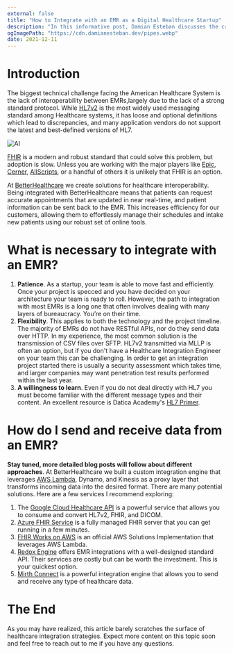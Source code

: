 ```yaml
---
external: false
title: "How to Integrate with an EMR as a Digital Healthcare Startup"
description: "In this informative post, Damian Esteban discusses the critical challenge of interoperability among Electronic Medical Records (EMR) systems within the American healthcare system. The article explores the role of common messaging standards like HL7v2 and FHIR, and the complications that arise due to their inconsistent adoption. The post provides a firsthand perspective on integrating with EMR systems, drawing from the experience at BetterHealthcare. It outlines key requirements such as patience, flexibility, and a willingness to learn, with insights into the technical aspects, like handling HL7 messages. Readers also get a sneak-peek into forthcoming detailed posts about different approaches to send and receive data from an EMR. The blog serves as a valuable resource for healthcare startups and others interested in the intricacies of healthcare data interoperability."
ogImagePath: "https://cdn.damianesteban.dev/pipes.webp"
date: 2021-12-11
---
```


# Introduction

The biggest technical challenge facing the American Healthcare System is the lack of interoperability between EMRs,largely due to the lack of a strong standard protocol. While [HL7v2](https://www.hl7.org/implement/standards/product_brief.cfm?product_id=185) is the most widely used messaging standard among Healthcare systems, it has loose and optional definitions which lead to discrepancies, and many application vendors do not support the latest and best-defined versions of HL7.    

![AI](https://cdn.damianesteban.dev/pipes.webp)

[FHIR](https://fhir.org/) is a modern and robust standard that could solve this problem, but adoption is slow. Unless you are working with the major players like [Epic](https://fhir.epic.com/), [Cerner](https://fhir.cerner.com/), [AllScripts](https://developer.allscripts.com/content/fhir/), or a handful of others it is unlikely that FHIR is an option.

At [BetterHealthcare](https://www.betterhealthcare.co) we create solutions for healthcare interoperability. Being integrated with BetterHealthcare means that patients can request accurate appointments that are updated in near real-time, and patient information can be sent back to the EMR. This increases efficiency for our customers, allowing them to effortlessly manage their schedules and intake new patients using our robust set of online tools.


# What is necessary to integrate with an EMR?


1. **Patience**. As a startup, your team is able to move fast and efficiently. Once your project is specced and you have decided on your architecture your team is ready to roll. However, the path to integration with most EMRs is a long one that often involves dealing with many layers of bureaucracy. You’re on their time. 
2. **Flexibility**. This applies to both the technology and the project timeline. The majority of EMRs do not have RESTful APIs, nor do they send data over HTTP. In my experience, the most common solution is the transmission of CSV files over SFTP. HL7v2 transmitted via MLLP is often an option, but if you don't have a Healthcare Integration Engineer on your team this can be challenging. In order to get an integration project started there is usually a security assessment which takes time, and larger companies may want penetration test results performed within the last year.
3. **A willingness to learn**. Even if you do not deal directly with HL7 you must become familiar with the different message types and their content. An excellent resource is Datica Academy's [HL7 Primer](https://datica-2019.netlify.app/academy/hl7-101-a-primer/).

# How do I send and receive data from an EMR?

**Stay tuned, more detailed blog posts will follow about different approaches**. At BetterHealthcare we built a custom integration engine that leverages [AWS Lambda](https://aws.amazon.com/lambda/), Dynamo, and Kinesis as a proxy layer that transforms incoming data into the desired format. There are many potential solutions. Here are a few services I recommend exploring:

1. The [Google Cloud Healthcare API](https://cloud.google.com/healthcare-api/) is a powerful service that allows you to consume and convert HL7v2, FHIR, and DICOM.
2. [Azure FHIR Service](https://docs.microsoft.com/en-us/azure/healthcare-apis/fhir/) is a fully managed FHIR server that you can get running in a few minutes.
3. [FHIR Works on AWS](https://aws.amazon.com/solutions/implementations/fhir-works-on-aws/) is an official AWS Solutions Implementation that leverages AWS Lambda.
4. [Redox Engine](https://www.redoxengine.com/product/) offers EMR integrations with a well-designed standard API. Their services are costly but can be worth the investment. This is your quickest option.
5. [Mirth Connect](https://www.nextgen.com/products-and-services/integration-engine) is a powerful integration engine that allows you to send and receive any type of healthcare data.

# The End

As you may have realized, this article barely scratches the surface of healthcare integration strategies. Expect more content on this topic soon and feel free to reach out to me if you have any questions.


